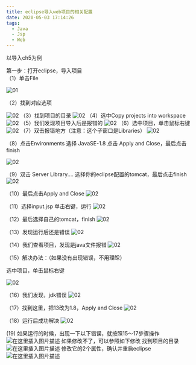```yaml
---
title: eclipse导入web项目的相关配置
date: 2020-05-03 17:14:26
tags:
  - Java
  - Jsp
  - Web
---
```

以导入ch5为例

第一步：打开eclipse，导入项目  
（1）单击File

![01](http://q9y08g5p2.bkt.clouddn.com/201.png)

<!-- more -->
（2）找到对应选项

![02](http://q9y08g5p2.bkt.clouddn.com/202.png)
（3）找到项目的目录
![02](http://q9y08g5p2.bkt.clouddn.com/203.png)
（4）选中Copy projects into workspace
![02](http://q9y08g5p2.bkt.clouddn.com/204.png)
（5）我们发现项目导入后是报错的
![02](http://q9y08g5p2.bkt.clouddn.com/205.png)
（6）选中项目，单击鼠标右键
![02](http://q9y08g5p2.bkt.clouddn.com/206.png)
（7）双击报错地方（注意：这个子窗口是Libraries）
![02](http://q9y08g5p2.bkt.clouddn.com/207.png)

（8）点击Environments 选择 JavaSE-1.8  点击 Apply and Close，最后点击finish

![02](http://q9y08g5p2.bkt.clouddn.com/208.png)

（9）双击  Server Library....  选择你的eclipse配置的tomcat，最后点击finish
![02](http://q9y08g5p2.bkt.clouddn.com/209.png)

（10）最后点击Apply and Close
![02](http://q9y08g5p2.bkt.clouddn.com/210.png)

（11）选择input.jsp 单击右键，运行
![02](http://q9y08g5p2.bkt.clouddn.com/211.png)

（12）最后选择自己的tomcat，finish
![02](http://q9y08g5p2.bkt.clouddn.com/212.png)

（13）发现运行后还是错误
![02](http://q9y08g5p2.bkt.clouddn.com/213.png)

（14）我们查看项目，发现是java文件报错
![02](http://q9y08g5p2.bkt.clouddn.com/214.png)

（15）解决办法：（如果没有出现错误，不用理睬）

选中项目，单击鼠标右键

![02](http://q9y08g5p2.bkt.clouddn.com/215.png)

（16）我们发现，jdk错误
![02](http://q9y08g5p2.bkt.clouddn.com/216.png)

（17）找到这里，把13改为1.8，Apply and Close
![02](http://q9y08g5p2.bkt.clouddn.com/2177.png)

（18）运行后成功解决
![02](http://q9y08g5p2.bkt.clouddn.com/218.png)

 (19)  如果运行的时候，出现一下以下错误，就按照15～17步骤操作![在这里插入图片描述](http://q9y08g5p2.bkt.clouddn.com/19.png?x-oss-process=image/watermark,type_ZmFuZ3poZW5naGVpdGk,shadow_10,text_aHR0cHM6Ly9ibG9nLmNzZG4ubmV0L3dlaXhpbl80MzM5NDg0MA==,size_16,color_FFFFFF,t_70)
如果修改不了，可以参照如下修改
找到项目的目录
![在这里插入图片描述](http://q9y08g5p2.bkt.clouddn.com/220.png?x-oss-process=image/watermark,type_ZmFuZ3poZW5naGVpdGk,shadow_10,text_aHR0cHM6Ly9ibG9nLmNzZG4ubmV0L3dlaXhpbl80MzM5NDg0MA==,size_16,color_FFFFFF,t_70)
修改它的2个属性，确认并重启eclipse![在这里插入图片描述](http://q9y08g5p2.bkt.clouddn.com/221.png?x-oss-process=image/watermark,type_ZmFuZ3poZW5naGVpdGk,shadow_10,text_aHR0cHM6Ly9ibG9nLmNzZG4ubmV0L3dlaXhpbl80MzM5NDg0MA==,size_16,color_FFFFFF,t_70)